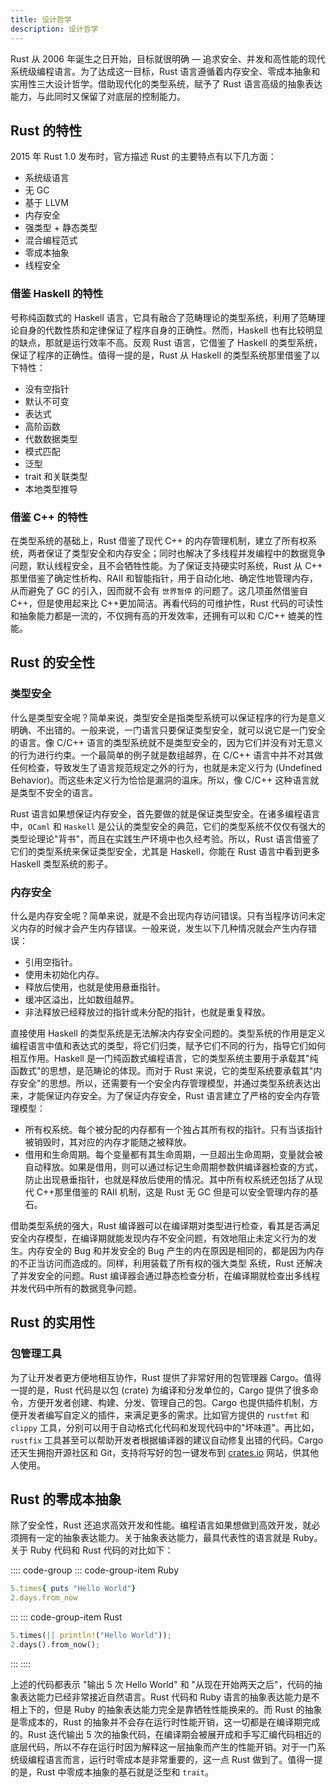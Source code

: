 ```yaml
---
title: 设计哲学
description: 设计哲学
---
```


Rust 从 2006 年诞生之日开始，目标就很明确 — 追求安全、并发和高性能的现代系统级编程语言。为了达成这一目标，Rust 语言遵循着内存安全、零成本抽象和实用性三大设计哲学。借助现代化的类型系统，赋予了 Rust 语言高级的抽象表达能力，与此同时又保留了对底层的控制能力。

## Rust 的特性

2015 年 Rust 1.0 发布时，官方描述 Rust 的主要特点有以下几方面：

- 系统级语言
- 无 GC
- 基于 LLVM
- 内存安全
- 强类型 + 静态类型
- 混合编程范式
- 零成本抽象
- 线程安全

### 借鉴 Haskell 的特性

号称纯函数式的 Haskell 语言，它具有融合了范畴理论的类型系统，利用了范畴理论自身的代数性质和定律保证了程序自身的正确性。然而，Haskell 也有比较明显的缺点，那就是运行效率不高。反观 Rust 语言，它借鉴了 Haskell 的类型系统，保证了程序的正确性。值得一提的是，Rust 从 Haskell 的类型系统那里借鉴了以下特性：

- 没有空指针
- 默认不可变
- 表达式
- 高阶函数
- 代数数据类型
- 模式匹配
- 泛型
- trait 和关联类型
- 本地类型推导

### 借鉴 C++ 的特性

在类型系统的基础上，Rust 借鉴了现代 C++ 的内存管理机制，建立了所有权系统，两者保证了类型安全和内存安全；同时也解决了多线程并发编程中的数据竞争问题，默认线程安全，且不会牺牲性能。为了保证支持硬实时系统，Rust 从 C++ 那里借鉴了确定性析构、RAII 和智能指针，用于自动化地、确定性地管理内存，从而避免了 GC 的引入，因而就不会有 `世界暂停` 的问题了。这几项虽然借鉴自 C++，但是使用起来比 C++更加简洁。再看代码的可维护性，Rust 代码的可读性和抽象能力都是一流的，不仅拥有高的开发效率，还拥有可以和 C/C++ 媲美的性能。

## Rust 的安全性

### 类型安全

什么是类型安全呢？简单来说，类型安全是指类型系统可以保证程序的行为是意义明确、不出错的。一般来说，一门语言只要保证类型安全，就可以说它是一门安全的语言。像 C/C++ 语言的类型系统就不是类型安全的，因为它们并没有对无意义的行为进行约束。一个最简单的例子就是数组越界，在 C/C++ 语言中并不对其做任何检查，导致发生了语言规范规定之外的行为，也就是未定义行为 (Undefined Behavior)。而这些未定义行为恰恰是漏洞的温床。所以，像 C/C++ 这种语言就是类型不安全的语言。

Rust 语言如果想保证内存安全，首先要做的就是保证类型安全。在诸多编程语言中，`OCaml` 和 `Haskell` 是公认的类型安全的典范，它们的类型系统不仅仅有强大的类型论理论"背书"，而且在实践生产环境中也久经考验。所以，Rust 语言借鉴了它们的类型系统来保证类型安全，尤其是 Haskell，你能在 Rust 语言中看到更多 Haskell 类型系统的影子。

### 内存安全

什么是内存安全呢？简单来说，就是不会出现内存访问错误。只有当程序访问未定义内存的时候才会产生内存错误。一般来说，发生以下几种情况就会产生内存错误：

- 引用空指针。
- 使用未初始化内存。
- 释放后使用，也就是使用悬垂指针。
- 缓冲区溢出，比如数组越界。
- 非法释放已经释放过的指针或未分配的指针，也就是重复释放。

直接使用 Haskell 的类型系统是无法解决内存安全问题的。类型系统的作用是定义编程语言中值和表达式的类型，将它们归类，赋予它们不同的行为，指导它们如何相互作用。Haskell 是一门纯函数式编程语言，它的类型系统主要用于承载其"纯函数式"的思想，是范畴论的体现。而对于 Rust 来说，它的类型系统要承载其"内存安全"的思想。所以，还需要有一个安全内存管理模型，并通过类型系统表达出来，才能保证内存安全。为了保证内存安全，Rust 语言建立了严格的安全内存管理模型：

- 所有权系统。每个被分配的内存都有一个独占其所有权的指针。只有当该指针被销毁时，其对应的内存才能随之被释放。
- 借用和生命周期。每个变量都有其生命周期，一旦超出生命周期，变量就会被自动释放。如果是借用，则可以通过标记生命周期参数供编译器检查的方式，防止出现悬垂指针，也就是释放后使用的情况。其中所有权系统还包括了从现代 C++那里借鉴的 RAII 机制，这是 Rust 无 GC 但是可以安全管理内存的基石。

借助类型系统的强大，Rust 编译器可以在编译期对类型进行检查，看其是否满足安全内存模型，在编译期就能发现内存不安全问题，有效地阻止未定义行为的发生。内存安全的 Bug 和并发安全的 Bug 产生的内在原因是相同的，都是因为内存的不正当访问而造成的。同样，利用装载了所有权的强大类型
系统，Rust 还解决了并发安全的问题。Rust 编译器会通过静态检查分析，在编译期就检查出多线程并发代码中所有的数据竞争问题。

## Rust 的实用性

### 包管理工具

为了让开发者更方便地相互协作，Rust 提供了非常好用的包管理器 Cargo。值得一提的是，Rust 代码是以包 (crate) 为编译和分发单位的，Cargo 提供了很多命令，方便开发者创建、构建、分发、管理自己的包。Cargo 也提供插件机制，方便开发者编写自定义的插件，来满足更多的需求。比如官方提供的 `rustfmt` 和 `clippy` 工具，分别可以用于自动格式化代码和发现代码中的"坏味道"。再比如，`rustfix` 工具甚至可以帮助开发者根据编译器的建议自动修复出错的代码。Cargo 还天生拥抱开源社区和 Git，支持将写好的包一键发布到 [crates.io](https://crates.io/) 网站，供其他人使用。

## Rust 的零成本抽象

除了安全性，Rust 还追求高效开发和性能。编程语言如果想做到高效开发，就必须拥有一定的抽象表达能力。关于抽象表达能力，最具代表性的语言就是 Ruby。关于 Ruby 代码和 Rust 代码的对比如下：

:::: code-group
::: code-group-item Ruby
``` ruby
5.times{ puts "Hello World"}
2.days.from_now
```
:::
::: code-group-item Rust
``` rust
5.times(|| println!("Hello World"));
2.days().from_now();
```
:::
::::

上述的代码都表示 "输出 5 次 Hello World" 和 "从现在开始两天之后"，代码的抽象表达能力已经非常接近自然语言。Rust 代码和 Ruby 语言的抽象表达能力是不相上下的，但是 Ruby 的抽象表达能力完全是靠牺牲性能换来的。而 Rust 的抽象是零成本的，Rust 的抽象并不会存在运行时性能开销，这一切都是在编译期完成的。Rust 迭代输出 5 次的抽象代码，在编译期会被展开成和手写汇编代码相近的底层代码，所以不存在运行时因为解释这一层抽象而产生的性能开销。对于一门系统级编程语言而言，运行时零成本是非常重要的，这一点 Rust 做到了。值得一提的是，Rust 中零成本抽象的基石就是泛型和 `trait`。
